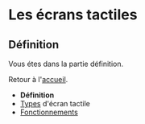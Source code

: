 # Les écrans tactiles
## Définition
Vous étes dans la partie définition. 

Retour à l'[accueil](tactiles.md).

- **Définition**
- [Types](types.md) d'écran tactile
- [Fonctionnements](fonctionnement.md)


